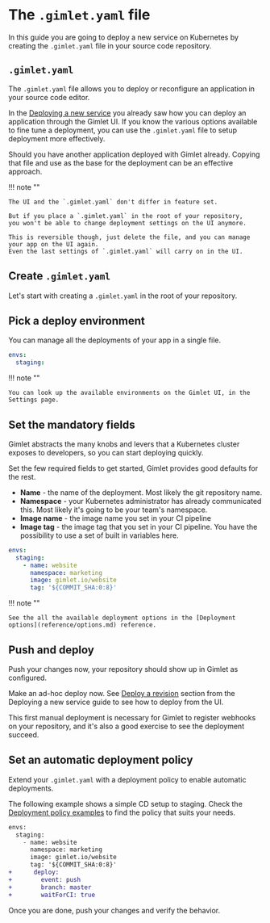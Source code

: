 # The `.gimlet.yaml` file

In this guide you are going to deploy a new service on Kubernetes by creating the `.gimlet.yaml` file in your source code repository.

## `.gimlet.yaml`

The `.gimlet.yaml` file allows you to deploy or reconfigure an application in your source code editor.

In the [Deploying a new service](developers/deploy.md) you already saw how you can deploy an application through the Gimlet UI.
If you know the various options available to fine tune a deployment, you can use the `.gimlet.yaml` file to setup deployment more effectively.

Should you have another application deployed with Gimlet already. Copying that file and use as the base for the deployment can be an effective approach.

!!! note ""

    The UI and the `.gimlet.yaml` don't differ in feature set.

    But if you place a `.gimlet.yaml` in the root of your repository,
    you won't be able to change deployment settings on the UI anymore.

    This is reversible though, just delete the file, and you can manage your app on the UI again.
    Even the last settings of `.gimlet.yaml` will carry on in the UI.


## Create `.gimlet.yaml`

Let's start with creating a `.gimlet.yaml` in the root of your repository.

## Pick a deploy environment

You can manage all the deployments of your app in a single file.

```yaml
envs:
  staging:
```

!!! note ""

    You can look up the available environments on the Gimlet UI, in the Settings page.

## Set the mandatory fields

Gimlet abstracts the many knobs and levers that a Kubernetes cluster exposes to developers, so you can start deploying quickly.

Set the few required fields to get started, Gimlet provides good defaults for the rest.

- **Name** - the name of the deployment. Most likely the git repository name.
- **Namespace** - your Kubernetes administrator has already communicated this. Most likely it's going to be your team's namespace.
- **Image name** - the image name you set in your CI pipeline
- **Image tag** - the image tag that you set in your CI pipeline. You have the possibility to use a set of built in variables here. 

```yaml
envs:
  staging:
    - name: website
      namespace: marketing
      image: gimlet.io/website
      tag: '${COMMIT_SHA:0:8}'
```

!!! note ""

    See the all the available deployment options in the [Deployment options](reference/options.md) reference.

## Push and deploy

Push your changes now, your repository should show up in Gimlet as configured.

Make an ad-hoc deploy now. See [Deploy a revision](/developers/deploy#deploy-a-revision) section from the Deploying a new service guide to see how to deploy from the UI.

This first manual deployment is necessary for Gimlet to register webhooks on your repository, and it's also a good exercise to see the deployment succeed. 

## Set an automatic deployment policy

Extend your `.gimlet.yaml` with a deployment policy to enable automatic deployments.

The following example shows a simple CD setup to staging.
Check the [Deployment policy examples](/developers/deploy-workflows#deployment-policy-examples) to find the policy that suits your needs.

```diff
envs:
  staging:
    - name: website
      namespace: marketing
      image: gimlet.io/website
      tag: '${COMMIT_SHA:0:8}'
+      deploy:
+        event: push
+        branch: master
+        waitForCI: true
```

Once you are done, push your changes and verify the behavior.

<!-- Fathom - beautiful, simple website analytics -->
<script src="https://cdn.usefathom.com/script.js" site="KVEHKPCQ" defer></script>
<!-- / Fathom -->
